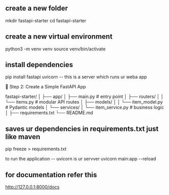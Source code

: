 ## create a new folder
mkdir fastapi-starter
cd fastapi-starter

## create a new virtual environment
python3 -m venv venv
source venv/bin/activate

## install dependencies
pip install fastapi uvicorn -- this is a server which runs ur weba app


🧩 Step 2: Create a Simple FastAPI App

fastapi-starter/
│
├── app/
│   ├── main.py            # entry point
│   ├── routers/
│   │   └── items.py       # modular API routes
│   ├── models/
│   │   └── item_model.py  # Pydantic models
│   └── services/
│       └── item_service.py # business logic
│
├── requirements.txt
└── README.md

## saves ur dependencies in requirements.txt just like maven
 pip freeze > requirements.txt


to run the application -- uvicorn is ur servver
uvicorn main:app --reload

## for documentation refer this 
http://127.0.0.1:8000/docs